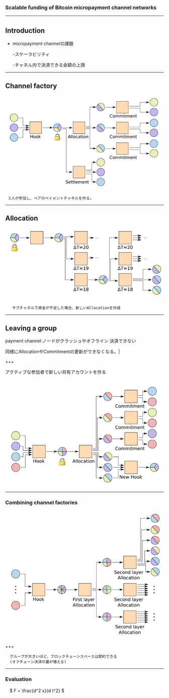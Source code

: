 ### Scalable funding of Bitcoin micropayment channel networks





---
## Introduction　
- micropayment channelの課題

  -スケーラビリティ
  
  -チャネル内で決済できる金額の上限




---


## Channel factory

![alt](mpay2.png)

     ３人が参加し、ペアのペイメントチャネルを作る。
---


## Allocation

![alt](mpay4.png)

       サブチャネルで資金が不足した場合、新しいAllocationを作成
---

##  Leaving a group

payment channel:ノードがクラッシュやオフライン
決済できない



同様にAllocationやCommitmentの更新ができなくなる。|

+++

アクティブな参加者で新しい共有アカウントを作る

![alt](mpay6.png) 
      
---

### Combining channel factories
     

![alt](mpay7.png)
      
  
+++

      グループが大きいほど、ブロックチェーンスペースは節約できる
      (オフチェーン決済の量が増える)
---      
  
### Evaluation

　$ F = \frac{d^2 x}{d t^2} $

